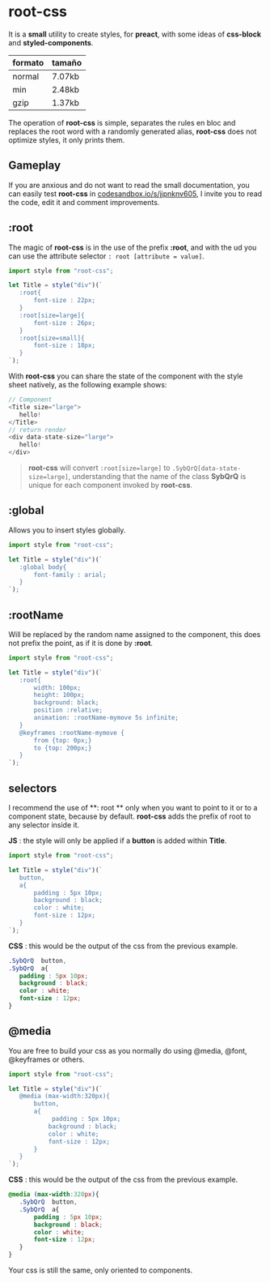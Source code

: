 # root-css

It is a **small** utility to create styles, for **preact**, with some ideas of **css-block** and **styled-components**.

| formato |tamaño|
|--------|---|
| normal |7.07kb |
| min | 2.48kb |
| gzip | 1.37kb |

The operation of **root-css** is simple, separates the rules en bloc and replaces the root word with a randomly generated alias, **root-css** does not optimize styles, it only prints them.

## Gameplay

If you are anxious and do not want to read the small documentation, you can easily test **root-css** in [codesandbox.io/s/jjpnknv605](https://codesandbox.io/s/jjpnknv605), I invite you to read the code, edit it and comment improvements.

## :root

The magic of **root-css** is in the use of the prefix **:root**, and with the ud you can use the attribute selector `: root [attribute = value]`.

```js
import style from "root-css";

let Title = style("div")(`
   :root{
       font-size : 22px;
   }
   :root[size=large]{
       font-size : 26px;
   }
   :root[size=small]{
       font-size : 18px;
   }
`);
```

With **root-css** you can share the state of the component with the style sheet natively, as the following example shows:

```js
// Component
<Title size="large">
   hello!
</Title>
// return render
<div data-state-size="large">
   hello!
</div>
```

> **root-css** will convert `:root[size=large]` to `.SybQrQ[data-state-size=large]`, understanding that the name of the class **SybQrQ** is unique for each component invoked by **root-css**.

## :global

Allows you to insert styles globally.

```js
import style from "root-css";

let Title = style("div")(`
   :global body{
       font-family : arial;
   }
`);
```

## :rootName

Will be replaced by the random name assigned to the component, this does not prefix the point, as if it is done by **:root**.

```js
import style from "root-css";

let Title = style("div")(`
   :root{
       width: 100px;
       height: 100px;
       background: black;
       position :relative;
       animation: :rootName-mymove 5s infinite;
   }
   @keyframes :rootName-mymove {
       from {top: 0px;}
       to {top: 200px;}
   }
`);
```

## selectors

I recommend the use of **: root ** only when you want to point to it or to a component state, because by default. **root-css** adds the prefix of root to any selector inside it.

**JS** : the style will only be applied if a **button** is added within **Title**.
```js
import style from "root-css";

let Title = style("div")(`
   button,
   a{
       padding : 5px 10px;
       background : black;
       color : white;
       font-size : 12px;
   }
`);
```
**CSS** : this would be the output of the css from the previous example.
```css
.SybQrQ  button,
.SybQrQ  a{
   padding : 5px 10px;
   background : black;
   color : white;
   font-size : 12px;
}
```

## @media

You are free to build your css as you normally do using @media, @font, @keyframes or others.

```js
import style from "root-css";

let Title = style("div")(`
   @media (max-width:320px){
       button,
       a{
            padding : 5px 10px;
           background : black;
           color : white;
           font-size : 12px;
       }
   }
`);
```
**CSS** : this would be the output of the css from the previous example.
```css
@media (max-width:320px){
   .SybQrQ  button,
   .SybQrQ  a{
       padding : 5px 10px;
       background : black;
       color : white;
       font-size : 12px;
   }
}
```

Your css is still the same, only oriented to components.
